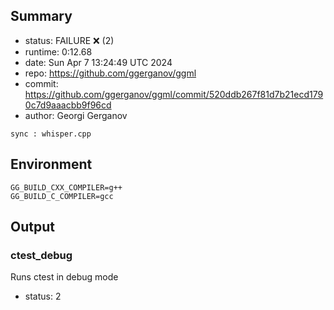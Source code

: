 ## Summary

- status:  FAILURE ❌ (2)
- runtime: 0:12.68
- date:    Sun Apr  7 13:24:49 UTC 2024
- repo:    https://github.com/ggerganov/ggml
- commit:  https://github.com/ggerganov/ggml/commit/520ddb267f81d7b21ecd1790c7d9aaacbb9f96cd
- author:  Georgi Gerganov
```
sync : whisper.cpp
```

## Environment

```
GG_BUILD_CXX_COMPILER=g++
GG_BUILD_C_COMPILER=gcc
```

## Output

### ctest_debug

Runs ctest in debug mode
- status: 2
```

```

